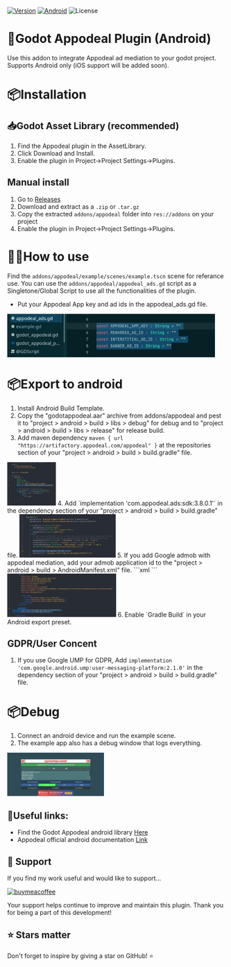 [![Version](https://img.shields.io/github/v/tag/poingstudios/godot-admob-plugin?label=Version&style=for-the-badge)](https://github.com/ferdouseO/godot-appodeal-android-plugin/releases)
[![Android](https://img.shields.io/badge/Android-3DDC84?style=for-the-badge&logo=android&logoColor=white)](https://github.com/poingstudios/godot-admob-android)
![License](https://img.shields.io/github/license/poingstudios/godot-admob-plugin?style=for-the-badge)

# 🦾Godot Appodeal Plugin (Android)

Use this addon to integrate Appodeal ad mediation to your godot project. Supports Android only (iOS support will be added soon).



# 📦Installation
## 📥Godot Asset Library (recommended)

1. Find the Appodeal plugin in the AssetLibrary.
2. Click Download and Install.
3. Enable the plugin in Project→Project Settings→Plugins.

## Manual install

1. Go to [Releases](https://github.com/ferdouseO/godot-appodeal-android-plugin/release)
2. Download and extract as a `.zip` or `.tar.gz`
3. Copy the extracted `addons/appodeal` folder into `res://addons` on your project
4. Enable the plugin in Project→Project Settings→Plugins.



# 🙋‍♂️How to use
Find the `addons/appodeal/example/scenes/example.tscn` scene for referance use.
You can use the `addons/appodeal/appodeal_ads.gd` script as a Singletone/Global Script to use all the functionalities of the plugin.
- Put your Appodeal App key and ad ids in the appodeal_ads.gd file.
<img height=100 src="screenshots/ss-ids.png">


# 📦Export to android
1. Install Android Build Template.
2. Copy the "godotappodeal.aar" archive from addons/appodeal and pest it to "project > android > build > libs > debug" for debug and to "project > android > build > libs > release" for release build.
3. Add maven dependency `maven { url "https://artifactory.appodeal.com/appodeal" }` at the repositories section of your "project > android > build > build.gradle" file.
<img height=100 src="screenshots/ss-appodeal-maven.png">
4. Add `implementation 'com.appodeal.ads:sdk:3.8.0.1'` in the dependency section of your "project > android > build > build.gradle" file.
<img height=100 src="screenshots/ss-appodeal-sdk.png">
5. If you add Google admob with appodeal mediation, add your admob application id to the "project > android > build > AndroidManifest.xml" file.
```xml
<meta-data
	android:name="com.google.android.gms.ads.APPLICATION_ID"
	android:value="Your Admob Application ID" />
```
<img height=100 src="screenshots/ss-admob-menifest.png">
6. Enable `Gradle Build` in your Android export preset.

## GDPR/User Concent

1. If you use Google UMP for GDPR, Add `implementation 'com.google.android.ump:user-messaging-platform:2.1.0'` in the dependency section of your "project > android > build > build.gradle" file.


# 📦Debug
1. Connect an android device and run the example scene.
2. The example app also has a debug window that logs everything.
<img height=100 src="screenshots/ss-appodeal-bnr.png">



## 📎Useful links:
- Find the Godot Appodeal android library [Here](https://github.com/ferdouseO/godot-appodeal-android-library)
- Appodeal official android documentation [Link](https://docs.appodeal.com/android/get-started)



## 🙏 Support
If you find my work useful and would like to support...


[![buymeacoffee](https://img.shields.io/badge/Buy%20me%20a-coffee-yellow?style=for-the-badge&logo=buymeacoffee)](https://coff.ee/ferdouse_o)


Your support helps continue to improve and maintain this plugin. Thank you for being a part of this development!




## ⭐ Stars matter
Don't forget to inspire by giving a star on GitHub! ⭐

